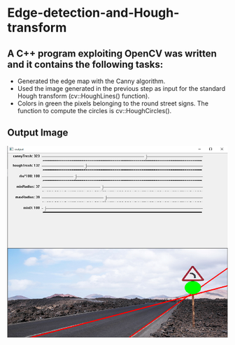 # Edge-detection-and-Hough-transform

## A C++ program exploiting OpenCV was written and it contains the following tasks:

* Generated the edge map with the Canny algorithm.
* Used the image generated in the previous step as input for the standard Hough transform (cv::HoughLines() function).
* Colors in green the pixels belonging to the round street signs. The function to compute the circles is cv::HoughCircles().

## Output Image

![output](https://raw.githubusercontent.com/burlakorkmaz/Edge-detection-and-Hough-transform/master/output.png)

